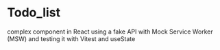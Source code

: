 # Todo_list
complex component in React using a fake API with Mock Service Worker (MSW) and testing it with Vitest and useState
